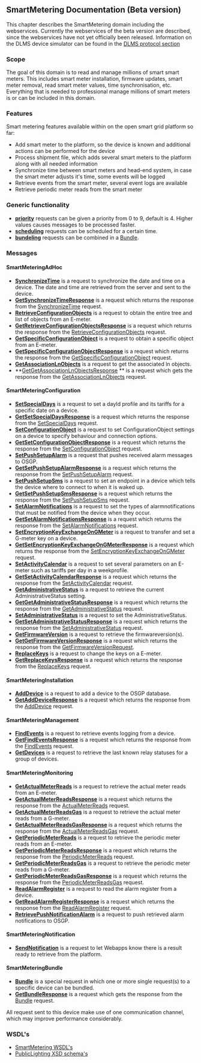 ## SmartMetering Documentation (Beta version)

This chapter describes the SmartMetering domain including the webservices. Currently the webservices of the beta version are described, since the webservices have not yet officially been released.
Information on the DLMS device simulator can be found in the [DLMS protocol section](../Protocols/DLMS/Devicesimulator.md)

### Scope
The goal of this domain is to read and manage millions of smart smart meters. This includes smart meter installation, firmware updates, smart meter removal, read smart meter values, time synchronisation, etc.
Everything that is needed to professional manage millions of smart meters is or can be included in this domain.

### Features

Smart metering features available within on the open smart grid platform so far:

- Add smart meter to the platform, so the device is known and additional actions can be performed for the device
- Process shipment file, which adds several smart meters to the platform along with all needed information
- Synchronize time between smart meters and head-end system, in case the smart meter adjusts it's time, some events will be logged
- Retrieve events from the smart meter, several event logs are available
- Retrieve periodic meter reads from the smart meter

### Generic functionality

- **[priority](./smartmeteringwebservices/priority.md)** requests can be given a priority from 0 to 9, default is 4. Higher values causes messages to be processed faster.
- **[scheduling](./smartmeteringwebservices/scheduling.md)** requests can be scheduled for a certain time.
- **[bundeling](./smartmeteringwebservices/bundeling.md)** requests can be combined in a [Bundle](./smartmeteringwebservices/Bundle.md).


### Messages

#### SmartMeteringAdHoc
- **[SynchronizeTime](./smartmeteringwebservices/SynchronizeTime.md)** is a request to synchronize the date and time on a device. The date and time are retrieved from the server and sent to the device.
- **[GetSynchronizeTimeResponse](./smartmeteringwebservices/GetSynchronizeTimeResponse.md)** is a request which returns the response from the [SynchronizeTime](./smartmeteringwebservices/SynchronizeTime.md) request.
- **[RetrieveConfigurationObjects](./smartmeteringwebservices/RetrieveConfigurationObjects.md)** is a request to obtain the entire tree and list of objects from an E-meter. 
- **[GetRetrieveConfigurationObjectsResponse](./smartmeteringwebservices/GetRetrieveConfigurationObjectsResponse.md)** is a request which returns the response from the [RetrieveConfigurationObjects](./smartmeteringwebservices/RetrieveConfigurationObjects.md) request.
- **[GetSpecificConfigurationObject](./smartmeteringwebservices/GetSpecificConfigurationObject.md)** is a request to obtain a specific object from an E-meter. 
- **[GetSpecificConfigurationObjectResponse](./smartmeteringwebservices/GetSpecificConfigurationObjectResponse.md)** is a request which returns the response from the [GetSpecificConfigurationObject](./smartmeteringwebservices/GetSpecificConfigurationObject.md) request.
- **[GetAssociationLnObjects](./smartmeteringwebservices/GetAssociationLnObjects.md)** is a request to get the associated ln objects.
- **[GetGetAssociationLnObjectsResponse](./smartmeteringwebservices/GetGetAssociationLnObjectsResponse.md) ** is a request which gets the response from the [GetAssociationLnObjects](./smartmeteringwebservices/GetAssociationLnObjects.md) request.

#### SmartMeteringConfiguration
- **[SetSpecialDays](./smartmeteringwebservices/SetSpecialDays.md)** is a request to set a dayId profile and its tariffs for a specific date on a device.
- **[GetSetSpecialDaysResponse](./smartmeteringwebservices/GetSetSpecialDaysResponse.md)** is a request which returns the response from the [SetSpecialDays](./smartmeteringwebservices/SetSpecialDays.md) request.
- **[SetConfigurationObject](./smartmeteringwebservices/SetConfigurationObject.md)** is a request to set ConfigurationObject settings on a device to specify behaviour and connection options. 
- **[GetSetConfigurationObjectResponse](./smartmeteringwebservices/GetSetConfigurationObjectResponse.md)** is a request which returns the response from the [SetConfigurationObject](./smartmeteringwebservices/SetConfigurationObject.md) request.
- **[SetPushSetupAlarm](./smartmeteringwebservices/SetPushSetupAlarm.md)** is a request that pushes received alarm messages to OSGP.
- **[GetSetPushSetupAlarmResponse](./smartmeteringwebservices/GetSetPushSetupAlarmResponse.md)** is a request which returns the response from the [SetPushSetupAlarm](./smartmeteringwebservices/SetPushSetupAlarm.md) request.
- **[SetPushSetupSms](./smartmeteringwebservices/SetPushSetupSms.md)** is a request to set an endpoint in a device which tells the device where to connect to when it is waked up.
- **[GetSetPushSetupSmsResponse](./smartmeteringwebservices/GetSetPushSetupSmsResponse.md)** is a request which returns the response from the [SetPushSetupSms](./smartmeteringwebservices/SetPushSetupSms.md) request.
- **[SetAlarmNotifications](./smartmeteringwebservices/SetAlarmNotifications.md)** is a request to set the types of alarmnotifications that must be notified from the device when they occur.
- **[GetSetAlarmNotificationsResponse](./smartmeteringwebservices/GetSetAlarmNotificationsResponse.md)** is a request which returns the response from the [SetAlarmNotifications](./smartmeteringwebservices/SetAlarmNotifications.md) request.
- **[SetEncryptionKeyExchangeOnGMeter](./smartmeteringwebservices/SetEncryptionKeyExchangeOnGMeter.md)** is a request to transfer and set a G-meter key on a device.
- **[GetSetEncryptionKeyExchangeOnGMeterResponse](./smartmeteringwebservices/GetSetEncryptionKeyExchangeOnGMeterResponse.md)** is a request which returns the response from the [SetEncryptionKeyExchangeOnGMeter](./smartmeteringwebservices/SetEncryptionKeyExchangeOnGMeter.md) request.
- **[SetActivityCalendar](./smartmeteringwebservices/SetActivityCalendar.md)** is a request to set several parameters on an E-meter such as tariffs per day in a weekprofile.
- **[GetSetActivityCalendarResponse](./smartmeteringwebservices/GetSetActivityCalendarResponse.md)** is a request which returns the response from the [SetActivityCalendar](./smartmeteringwebservices/SetActivityCalendar.md) request.
- **[GetAdministrativeStatus](./smartmeteringwebservices/GetAdministrativeStatus.md)** is a request to retrieve the current AdministrativeStatus setting.
- **[GetGetAdministrativeStatusResponse](./smartmeteringwebservices/GetGetAdministrativeStatusResponse.md)** is a request which returns the response from the [GetAdministrativeStatus](./smartmeteringwebservices/GetAdministrativeStatus.md) request.
- **[SetAdministrativeStatus](./smartmeteringwebservices/SetAdministrativeStatus.md)** is a request to set the AdministrativeStatus.
- **[GetSetAdministrativeStatusResponse](./smartmeteringwebservices/GetSetAdministrativeStatusResponse.md)** is a request which returns the response from the [SetAdministrativeStatus](./smartmeteringwebservices/SetAdministrativeStatus.md) request.
- **[GetFirmwareVersion](./smartmeteringwebservices/GetFirmwareVersion.md)** is a request to retrieve the firmwareversion(s).
- **[GetGetFirmwareVersionResponse](./smartmeteringwebservices/GetGetFirmwareVersionResponse.md)** is a request which returns the response from the [GetFirmwareVersionRequest](./smartmeteringwebservices/GetFirmwareVersion.md).
- **[ReplaceKeys](./smartmeteringwebservices/ReplaceKeys.md)** is a request to change the keys on a E-meter.
- **[GetReplaceKeysResponse](./smartmeteringwebservices/GetReplaceKeysResponse.md)** is a request which returns the response from the [ReplaceKeys](./smartmeteringwebservices/ReplaceKeys.md) request.

#### SmartMeteringInstallation
- **[AddDevice](./smartmeteringwebservices/AddDevice.md)** is a request to add a device to the OSGP database.
- **[GetAddDeviceResponse](./smartmeteringwebservices/GetAddDeviceResponse.md)** is a request which returns the response from the [AddDevice](./smartmeteringwebservices/AddDevice.md) request.

#### SmartMeteringManagement
- **[FindEvents](./smartmeteringwebservices/FindEvents.md)** is a request to retrieve events logging from a device.
- **[GetFindEventsResponse](./smartmeteringwebservices/GetFindEventsResponse.md)** is a request which returns the response from the [FindEvents](./smartmeteringwebservices/FindEvents.md) request.
- **[GetDevices](./smartmeteringwebservices/GetDevices.md)** is a request to retrieve the last known relay statuses for a group of devices.

#### SmartMeteringMonitoring
- **[GetActualMeterReads](./smartmeteringwebservices/GetActualMeterReads.md)** is a request to retrieve the actual meter reads from an E-meter.
- **[GetActualMeterReadsResponse](./smartmeteringwebservices/GetActualMeterReadsResponse.md)** is a request which returns the response from the [ActualMeterReads](./smartmeteringwebservices/GetActualMeterReads.md) request.
- **[GetActualMeterReadsGas](./smartmeteringwebservices/GetActualMeterReadsGas.md)** is a request to retrieve the actual meter reads from a G-meter.
- **[GetActualMeterReadsGasResponse](./smartmeteringwebservices/GetActualMeterReadsGasResponse.md)** is a request which returns the response from the [ActualMeterReadsGas](./smartmeteringwebservices/ActualMeterReadsGas.md) request.
- **[GetPeriodicMeterReads](./smartmeteringwebservices/GetPeriodicMeterReads.md)** is a request to retrieve the periodic meter reads from an E-meter.
- **[GetPeriodicMeterReadsResponse](./smartmeteringwebservices/GetPeriodicMeterReadsResponse.md)** is a request which returns the response from the [PeriodicMeterReads](./smartmeteringwebservices/GetPeriodicMeterReads.md) request.
- **[GetPeriodicMeterReadsGas](./smartmeteringwebservices/GetPeriodicMeterReadsGas.md)** is a request to retrieve the periodic meter reads from a G-meter.
- **[GetPeriodicMeterReadsGasResponse](./smartmeteringwebservices/GetPeriodicMeterReadsGasResponse.md)** is a request which returns the response from the [PeriodicMeterReadsGas](./smartmeteringwebservices/GetPeriodicMeterReadsGas.md) request.
- **[ReadAlarmRegister](./smartmeteringwebservices/ReadAlarmRegister.md)** is a request to read the alarm register from a device.
- **[GetReadAlarmRegisterResponse](./smartmeteringwebservices/GetReadAlarmRegisterResponse.md)** is a request which returns the response from the [ReadAlarmRegister](./smartmeteringwebservices/ReadAlarmRegister.md) request.
- **[RetrievePushNotificationAlarm](./smartmeteringwebservices/RetrievePushNotificationAlarm.md)** is a request to push retrieved alarm notifications to OSGP.

#### SmartMeteringNotification
- **[SendNotification](./smartmeteringwebservices/SendNotification.md)** is a request to let Webapps know there is a result ready to retrieve from the platform.

#### SmartMeteringBundle
- **[Bundle](./smartmeteringwebservices/Bundle.md)**  is a special request in which one or more single request(s) to a specific device can be bundled.
- **[GetBundleResponse](./smartmeteringwebservices/Bundle.md)** is a request which gets the response from the [Bundle](./smartmeteringwebservices/Bundle.md) request.

All request sent to this device make use of one communication channel, which may improve performance considerably.

### WSDL's
* [SmartMetering WSDL's](https://github.com/OSGP/Platform/tree/development/osgp-adapter-ws-smartmetering/src/main/webapp/WEB-INF/wsdl/smartmetering)
* [PublicLighting XSD schema's](https://github.com/OSGP/Platform/tree/development/osgp-adapter-ws-smartmetering/src/main/webapp/WEB-INF/wsdl/smartmetering/schemas)